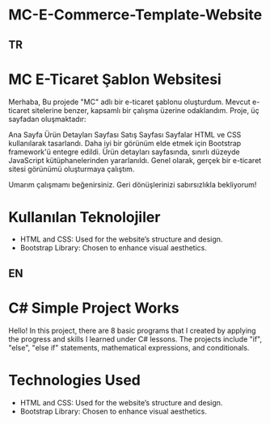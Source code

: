 # MC-E-Commerce-Template-Website
 
<h2>TR</h2>
<h1> MC E-Ticaret Şablon Websitesi </h1>

Merhaba,
Bu projede "MC" adlı bir e-ticaret şablonu oluşturdum. Mevcut e-ticaret sitelerine benzer, kapsamlı bir çalışma üzerine odaklandım. Proje, üç sayfadan oluşmaktadır:

Ana Sayfa
Ürün Detayları Sayfası
Satış Sayfası
Sayfalar HTML ve CSS kullanılarak tasarlandı. Daha iyi bir görünüm elde etmek için Bootstrap framework'ü entegre edildi. Ürün detayları sayfasında, sınırlı düzeyde JavaScript kütüphanelerinden yararlanıldı. Genel olarak, gerçek bir e-ticaret sitesi görünümü oluşturmaya çalıştım.

Umarım çalışmamı beğenirsiniz. Geri dönüşlerinizi sabırsızlıkla bekliyorum!



<h1>Kullanılan Teknolojiler</h1>

<ul>
<li>HTML and CSS: Used for the website’s structure and design.</li>
<li>Bootstrap Library: Chosen to enhance visual aesthetics.</li>
</ul>





<h2>EN</h2>
<h1>C# Simple Project Works</h1>

Hello! In this project, there are 8 basic programs that I created by applying the progress and skills I learned under C# lessons. The projects include "if", "else", "else if" statements, mathematical expressions, and conditionals.

<h1>Technologies Used</h1>

<ul>
<li>HTML and CSS: Used for the website’s structure and design.</li>
<li>Bootstrap Library: Chosen to enhance visual aesthetics.</li>
</ul>
